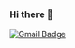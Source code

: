 ### Hi there 👋

<!--
**ggibamede/ggibamede** is a ✨ _special_ ✨ repository because its `README.md` (this file) appears on your GitHub profile.

Here are some ideas to get you started:

- 🔭 I’m currently working on ...
- 🌱 I’m currently learning ...
- 👯 I’m looking to collaborate on ...
- 🤔 I’m looking for help with ...
- 💬 Ask me about ...
- 📫 How to reach me: ...
- 😄 Pronouns: ...
- ⚡ Fun fact: ...
-->
[![Gmail Badge](https://img.shields.io/badge/-gibamedeirosgc@gmail.com-c14438?style=flat-square&logo=Gmail&logoColor=white&link=mailto:tgmarinho@gmail.com)](mailto:gibamedeirosgc@gmail.com)
